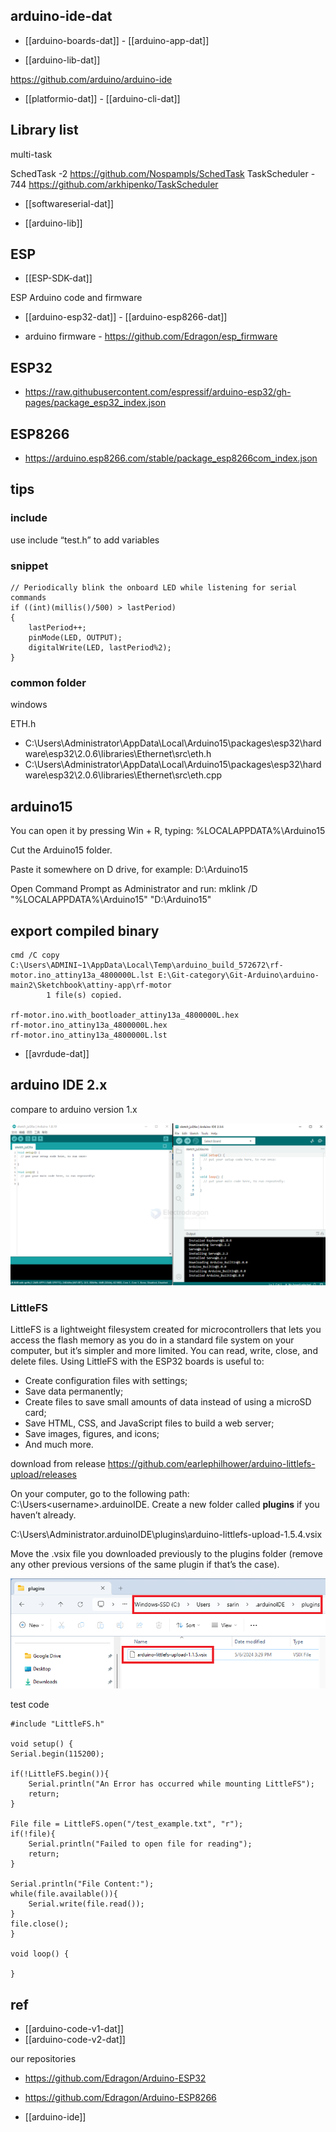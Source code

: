 
## arduino-ide-dat

- [[arduino-boards-dat]] - [[arduino-app-dat]]

- [[arduino-lib-dat]]

https://github.com/arduino/arduino-ide

- [[platformio-dat]] - [[arduino-cli-dat]]

## Library list 

multi-task 

SchedTask -2
https://github.com/Nospampls/SchedTask
TaskScheduler - 744
https://github.com/arkhipenko/TaskScheduler

- [[softwareserial-dat]]

- [[arduino-lib]]


## ESP 

- [[ESP-SDK-dat]]

ESP Arduino code and firmware 


- [[arduino-esp32-dat]] - [[arduino-esp8266-dat]]

- arduino firmware - https://github.com/Edragon/esp_firmware


## ESP32

- https://raw.githubusercontent.com/espressif/arduino-esp32/gh-pages/package_esp32_index.json

## ESP8266

- https://arduino.esp8266.com/stable/package_esp8266com_index.json



## tips 



### include 


use include “test.h” to add variables




### snippet

    // Periodically blink the onboard LED while listening for serial commands
    if ((int)(millis()/500) > lastPeriod)
    {
        lastPeriod++;
        pinMode(LED, OUTPUT);
        digitalWrite(LED, lastPeriod%2);
    }


### common folder 

windows

ETH.h 
- C:\Users\Administrator\AppData\Local\Arduino15\packages\esp32\hardware\esp32\2.0.6\libraries\Ethernet\src\eth.h
- C:\Users\Administrator\AppData\Local\Arduino15\packages\esp32\hardware\esp32\2.0.6\libraries\Ethernet\src\eth.cpp


## arduino15 

You can open it by pressing Win + R, typing: %LOCALAPPDATA%\Arduino15

Cut the Arduino15 folder.

Paste it somewhere on D drive, for example: D:\Arduino15

Open Command Prompt as Administrator and run: mklink /D "%LOCALAPPDATA%\Arduino15" "D:\Arduino15"



## export compiled binary 

    cmd /C copy C:\Users\ADMINI~1\AppData\Local\Temp\arduino_build_572672\rf-motor.ino_attiny13a_4800000L.lst E:\Git-category\Git-Arduino\arduino-main2\Sketchbook\attiny-app\rf-motor 
            1 file(s) copied.

    rf-motor.ino.with_bootloader_attiny13a_4800000L.hex
    rf-motor.ino_attiny13a_4800000L.hex
    rf-motor.ino_attiny13a_4800000L.lst

- [[avrdude-dat]]

## arduino IDE 2.x 

compare to arduino version 1.x


![](2025-07-26-12-12-24.png)



### LittleFS

LittleFS is a lightweight filesystem created for microcontrollers that lets you access the flash memory as you do in a standard file system on your computer, but it’s simpler and more limited. You can read, write, close, and delete files. Using LittleFS with the ESP32 boards is useful to:

- Create configuration files with settings;
- Save data permanently;
- Create files to save small amounts of data instead of using a microSD card;
- Save HTML, CSS, and JavaScript files to build a web server;
- Save images, figures, and icons;
- And much more.

download from release https://github.com/earlephilhower/arduino-littlefs-upload/releases


On your computer, go to the following path: C:\Users\<username>\.arduinoIDE\. Create a new folder called **plugins** if you haven’t already.

C:\Users\Administrator\.arduinoIDE\plugins\arduino-littlefs-upload-1.5.4.vsix

Move the .vsix file you downloaded previously to the plugins folder (remove any other previous versions of the same plugin if that’s the case).

![](2025-07-26-12-05-03.png)


test code 

    #include "LittleFS.h"
    
    void setup() {
    Serial.begin(115200);
    
    if(!LittleFS.begin()){
        Serial.println("An Error has occurred while mounting LittleFS");
        return;
    }
    
    File file = LittleFS.open("/test_example.txt", "r");
    if(!file){
        Serial.println("Failed to open file for reading");
        return;
    }
    
    Serial.println("File Content:");
    while(file.available()){
        Serial.write(file.read());
    }
    file.close();
    }
    
    void loop() {

    }

## ref 


- [[arduino-code-v1-dat]]
- [[arduino-code-v2-dat]]


our repositories
- https://github.com/Edragon/Arduino-ESP32
- https://github.com/Edragon/Arduino-ESP8266


- [[arduino-ide]]